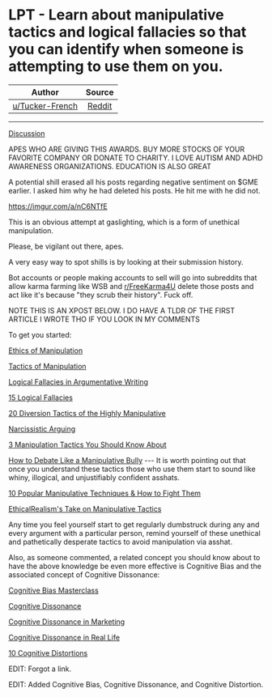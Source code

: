 LPT - Learn about manipulative tactics and logical fallacies so that you can identify when someone is attempting to use them on you.
====================================================================================================================================

| Author       | Source       | 
| :-------------: |:-------------:|
|  [u/Tucker-French](https://www.reddit.com/user/Tucker-French/) | [Reddit](https://www.reddit.com/r/wallstreetbets/comments/lgakjm/lpt_learn_about_manipulative_tactics_and_logical/) | 

---

[Discussion](https://www.reddit.com/r/wallstreetbets/search?q=flair_name%3A%22Discussion%22&restrict_sr=1)

APES WHO ARE GIVING THIS AWARDS. BUY MORE STOCKS OF YOUR FAVORITE COMPANY OR DONATE TO CHARITY. I LOVE AUTISM AND ADHD AWARENESS ORGANIZATIONS. EDUCATION IS ALSO GREAT

A potential shill erased all his posts regarding negative sentiment on $GME earlier. I asked him why he had deleted his posts. He hit me with he did not.

<https://imgur.com/a/nC6NTfE>

This is an obvious attempt at gaslighting, which is a form of unethical manipulation.

Please, be vigilant out there, apes.

A very easy way to spot shills is by looking at their submission history.

Bot accounts or people making accounts to sell will go into subreddits that allow karma farming like WSB and [r/FreeKarma4U](https://www.reddit.com/r/FreeKarma4U/) delete those posts and act like it's because "they scrub their history". Fuck off.

NOTE THIS IS AN XPOST BELOW. I DO HAVE A TLDR OF THE FIRST ARTICLE I WROTE THO IF YOU LOOK IN MY COMMENTS

To get you started:

[Ethics of Manipulation](https://plato.stanford.edu/entries/ethics-manipulation/)

[Tactics of Manipulation](https://labs.la.utexas.edu/buss/files/2015/09/tactics_of_manipulation_1987_jpsp.pdf)

[Logical Fallacies in Argumentative Writing](https://owl.purdue.edu/owl/general_writing/academic_writing/logic_in_argumentative_writing/fallacies.html)

[15 Logical Fallacies](https://thebestschools.org/magazine/15-logical-fallacies-know/)

[20 Diversion Tactics of the Highly Manipulative](https://thoughtcatalog.com/shahida-arabi/2016/06/20-diversion-tactics-highly-manipulative-narcissists-sociopaths-and-psychopaths-use-to-silence-you/)

[Narcissistic Arguing](https://psychcentral.com/blog/psychology-self/2018/08/narcissist-arguing)

[3 Manipulation Tactics You Should Know About](https://medium.com/an-injustice/three-manipulation-tactics-you-should-know-about-2e4fa65dfede)

[How to Debate Like a Manipulative Bully](https://thepowermoves.com/ben-shapiro-debate-techniques/) --- It is worth pointing out that once you understand these tactics those who use them start to sound like whiny, illogical, and unjustifiably confident asshats.

[10 Popular Manipulative Techniques & How to Fight Them](https://www.inc.com/jessica-stillman/10-popular-techniques-used-by-manipulators-and-how-to-fight-them.html)

[EthicalRealism's Take on Manipulative Tactics](https://ethicalrealism.wordpress.com/2013/08/30/manipulative-tactics/)

Any time you feel yourself start to get regularly dumbstruck during any and every argument with a particular person, remind yourself of these unethical and pathetically desperate tactics to avoid manipulation via asshat.

Also, as someone commented, a related concept you should know about to have the above knowledge be even more effective is Cognitive Bias and the associated concept of Cognitive Dissonance:

[Cognitive Bias Masterclass](https://www.masterclass.com/articles/how-to-identify-cognitive-bias)

[Cognitive Dissonance](https://www.verywellmind.com/what-is-cognitive-dissonance-2795012)

[Cognitive Dissonance in Marketing](https://smallbusiness.chron.com/cognitive-dissonance-marketing-55693.html)

[Cognitive Dissonance in Real Life](https://www.everydayhealth.com/neurology/cognitive-dissonance/real-life-examples-how-we-react/)

[10 Cognitive Distortions](https://www.healthline.com/health/cognitive-distortions)

EDIT: Forgot a link.

EDIT: Added Cognitive Bias, Cognitive Dissonance, and Cognitive Distortion.
